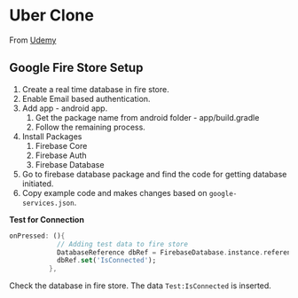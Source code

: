 # Uber Clone

From [Udemy](https://www.udemy.com/course/flutter-uber-clone-app-with-firebase)

## Google Fire Store Setup

1. Create a real time database in fire store.
2. Enable Email based authentication.
3. Add app - android app.
   1. Get the package name from android folder - app/build.gradle
   2. Follow the remaining process.
4. Install Packages
   1. Firebase Core
   2. Firebase Auth
   3. Firebase Database
5. Go to firebase database package and find the code for getting database initiated.
6. Copy example code and makes changes based on `google-services.json`.



**Test for Connection**

```dart
onPressed: (){
            // Adding test data to fire store
            DatabaseReference dbRef = FirebaseDatabase.instance.reference().child('Test');
            dbRef.set('IsConnected');
          },
```

Check the database in fire store. The data `Test:IsConnected` is inserted.